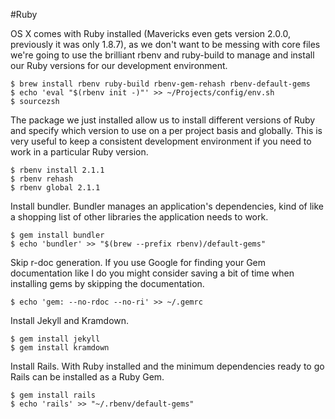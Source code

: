 #Ruby

OS X comes with Ruby installed (Mavericks even gets version 2.0.0, previously it was only 1.8.7), as we don't want to be messing with core files we're going to use the brilliant rbenv and ruby-build to manage and install our Ruby versions for our development environment.

    $ brew install rbenv ruby-build rbenv-gem-rehash rbenv-default-gems
    $ echo 'eval "$(rbenv init -)"' >> ~/Projects/config/env.sh
    $ sourcezsh

The package we just installed allow us to install different versions of Ruby and specify which version to use on a per project basis and globally. This is very useful to keep a consistent development environment if you need to work in a particular Ruby version.

    $ rbenv install 2.1.1
    $ rbenv rehash
    $ rbenv global 2.1.1

Install bundler. Bundler manages an application's dependencies, kind of like a shopping list of other libraries the application needs to work.

    $ gem install bundler
    $ echo 'bundler' >> "$(brew --prefix rbenv)/default-gems"

Skip r-doc generation. If you use Google for finding your Gem documentation like I do you might consider saving a bit of time when installing gems by skipping the documentation.

    $ echo 'gem: --no-rdoc --no-ri' >> ~/.gemrc

Install Jekyll and Kramdown.

    $ gem install jekyll
    $ gem install kramdown

Install Rails. With Ruby installed and the minimum dependencies ready to go Rails can be installed as a Ruby Gem.

    $ gem install rails
    $ echo 'rails' >> "~/.rbenv/default-gems"


